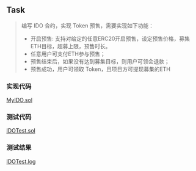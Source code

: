 ## Task

>编写 IDO 合约，实现 Token 预售，需要实现如下功能：
>- 开启预售: 支持对给定的任意ERC20开启预售，设定预售价格，募集ETH目标，超募上限，预售时长。
>- 任意用户可支付ETH参与预售；
>- 预售结束后，如果没有达到募集目标，则用户可领会退款；
>- 预售成功，用户可领取 Token，且项目方可提现募集的ETH

### 实现代码
[MyIDO.sol](./src/MyIDO.sol)


### 测试代码
[IDOTest.sol](./test/IDOTest.sol)

### 测试结果
[IDOTest.log](./test/logs/IDOTest.log)